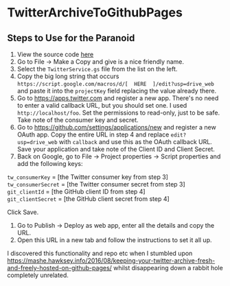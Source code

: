 # TwitterArchiveToGithubPages

## Steps to Use for the Paranoid

1. View the source code [here](https://script.google.com/d/1E3MlTiAgsjVHdSExaYoOCd0-WEXwKAJGpB8Pjd8ReALs2JxN0aGVtST7/edit?usp=drive_web)
1. Go to File -> Make a Copy and give is a nice friendly name.
1. Select the `TwitterService.gs` file from the list on the left.
1. Copy the big long string that occurs `https://script.google.com/macros/d/[  HERE  ]/edit?usp=drive_web` and paste it into the `projectKey` field replacing the value already there.
1. Go to https://apps.twitter.com and register a new app. There's no need to enter a valid callback URL, but you should set one. I used `http://localhost/foo`. Set the permissions to read-only, just to be safe. Take note of the consumer key and secret.
1. Go to https://github.com/settings/applications/new and register a new OAuth app. Copy the entire URL in step 4 and replace `edit?usp=drive_web` with `callback` and use this as the OAuth callback URL. Save your application and take note of the Client ID and Client Secret.
1. Back on Google, go to File -> Project properties -> Script properties and add the following keys:

  `tw_consumerKey` = [the Twitter consumer key from step 3]  
  `tw_consumerSecret` = [the Twitter consumer secret from step 3]  
  `git_clientId` = [the GitHub client ID from step 4]  
  `git_clientSecret` = [the GitHub client secret from step 4]
  
  Click Save.
1. Go to Publish -> Deploy as web app, enter all the details and copy the URL.
1. Open this URL in a new tab and follow the instructions to set it all up.

I discovered this functionality and repo etc when I stumbled upon https://mashe.hawksey.info/2016/08/keeping-your-twitter-archive-fresh-and-freely-hosted-on-github-pages/ whilst disappearing down a rabbit hole completely unrelated.
